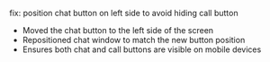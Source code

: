 fix: position chat button on left side to avoid hiding call button

- Moved the chat button to the left side of the screen
- Repositioned chat window to match the new button position
- Ensures both chat and call buttons are visible on mobile devices